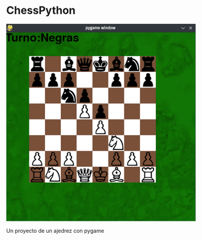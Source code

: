 # ChessPython
![alt text](https://github.com/d03f/ChessPython/blob/main/example.png?raw=true)

Un proyecto de un ajedrez con pygame
